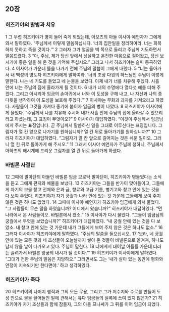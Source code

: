 ## 20장
### 히즈키야의 발병과 치유
1 그 무렵 히즈키야가 병이 들어 죽게 되었는데, 아모츠의 아들 이사야 예언자가 그에게 와서 말하였다. “주님께서 이렇게 말씀하십니다. ‘너의 집안일을 정리하여라. 너는 회복하지 못하고 죽을 것이다.’”
2 그러자 그가 얼굴을 벽 쪽으로 돌리고 주님께 기도하면서 말씀드렸다.
3 “아, 주님, 제가 당신 앞에서 성실하고 온전한 마음으로 걸어왔고, 당신 보시기에 좋은 일을 해 온 것을 기억해 주십시오.” 그러고 나서 히즈키야는 슬피 통곡하였다.
4 이사야가 가운데 뜰을 나가기 전에 주님의 말씀이 그에게 내렸다.
5 “너는 돌아가서 내 백성의 영도자 히즈키야에게 말하여라. ‘너의 조상 다윗의 하느님인 주님이 이렇게 말한다. 나는 네 기도를 들었고 네 눈물을 보았다. 이제 내가 너를 치유해 주겠다. 사흘 안에 너는 주님의 집에 올라가게 될 것이다.
6 내가 너의 수명에다 열다섯 해를 더해 주겠다. 그리고 아시리아 임금의 손아귀에서 너와 이 도성을 구해 내고, 나 자신과 나의 종 다윗을 생각하여 이 도성을 보호해 주겠다.’”
7 이사야는 무화과 과자를 가져오라고 하였다. 사람들이 그것을 가져다 종기에 붙이자 임금의 병이 나았다.
8 히즈키야가 이사야에게 물었다. “주님께서 나를 치유해 주시어 내가 사흘 안에 주님의 집에 올라갈 수 있으리라고 하셨는데, 그 표징이 무엇이오?”
9 이사야가 대답하였다. “이것이 주님께서 임금님에게 주시는 표징입니다. 곧 주님께서 말씀하신 일을 그대로 이루신다는 표징입니다. 그림자가 열 칸 앞으로 나가기를 원하십니까? 열 칸 뒤로 돌아가기를 원하십니까?”
10 그러자 히즈키야가 대답하였다. “그림자가 열 칸 앞으로 길어지는 것은 쉬운 일이오. 그러니 열 칸 뒤로 돌아가게 해 주시오.”
11 그래서 이사야 예언자가 주님께 청하니, 주님께서 아하즈의 해시계에 드리운 그림자를 열 칸 뒤로 돌아가게 하셨다.
### 바빌론 사절단
12 그때에 발아단의 아들인 바빌론 임금 므로닥 발아단이, 히즈키야가 병들었다는 소식을 듣고 그에게 편지와 예물을 보냈다.
13 히즈키야는 그들을 반가이 맞아들이고, 그들에게 자기의 보물 창고 전체와 은과 금, 향료와 고급 기름, 병기고와 창고 안에 있는 것을 다 보여 주었다. 히즈키야가 자기 궁궐과 나라 안에 있는 것 가운데 그들에게 보여 주지 않은 것은 하나도 없었다.
14 그때에 이사야 예언자가 히즈키야 임금에게 와서 물었다. “그 사람들이 무슨 말을 하였습니까? 어디에서 왔습니까?” 히즈키야가 대답하였다. “먼 나라에서 온 사람들이오. 바빌론에서 왔소.”
15 이사야가 다시 물었다. “그들이 임금님의 궁궐에서 무엇을 보았습니까?” 히즈키야가 대답하였다. “내 궁궐 안에 있는 것을 다 보았소. 내 창고 안에 있는 것 가운데 내가 그들에게 보여 주지 않은 것은 하나도 없소.”
16 그러자 이사야가 히즈키야에게 말하였다. “주님의 말씀을 들으십시오.
17 ‘보라, 네 궁궐 안에 있는 모든 것과 네 조상들이 오늘날까지 쌓아 온 것들이 바빌론으로 옮겨져, 하나도 남지 않을 날이 다가오고 있다. 주님이 말한다.
18 너에게서 태어날 아들들 가운데 더러는 끌려가서 바빌론 왕궁의 내시가 될 것이다.’”
19 히즈키야가 이사야에게 말하였다. “그대가 전한 주님의 말씀은 지당하오.” 그러면서도 그는 ‘내가 살아 있는 동안에 평화와 안정이 지속되기만 한다면야.’ 하고 생각하였다.
### 히즈키야가 죽다
20 히즈키야의 나머지 행적과 그의 모든 무용, 그리고 그가 저수지와 수로를 만들어 도성 안으로 물을 끌어들인 일에 관해서는 유다 임금들의 실록에 쓰여 있지 않은가?
21 히즈키야가 자기 조상들과 함께 잠들자, 그의 아들 므나쎄가 그 뒤를 이어 임금이 되었다.
